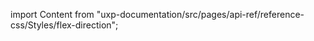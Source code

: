 
import Content from "uxp-documentation/src/pages/api-ref/reference-css/Styles/flex-direction";

<Content query="product=xd"/>
